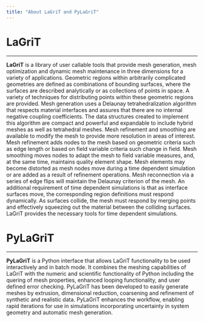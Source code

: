 ```yaml
---
title: "About LaGriT and PyLaGriT"
---
```


# LaGriT
-------------------------

**LaGriT** is a library of user callable tools that provide mesh
generation, mesh optimization and dynamic mesh maintenance in three
dimensions for a variety of applications. Geometric regions within
arbitrarily complicated geometries are defined as combinations of
bounding surfaces, where the surfaces are described analytically or
as collections of points in space. A variety of techniques for
distributing points within these geometric regions are provided.
Mesh generation uses a Delaunay tetrahedralization algorithm that
respects material interfaces and assures that there are no internal
negative coupling coefficients. The data structures created to
implement this algorithm are compact and powerful and expandable to
include hybrid meshes as well as tetrahedral meshes. Mesh refinement
and smoothing are available to modify the mesh to provide more
resolution in areas of interest. Mesh refinement adds nodes to the
mesh based on geometric criteria such as edge length or based on
field variable criteria such change in field. Mesh smoothing moves
nodes to adapt the mesh to field variable measures, and, at the same
time, maintains quality element shape. Mesh elements may become
distorted as mesh nodes move during a time dependent simulation or
are added as a result of refinement operations. Mesh reconnection
via a series of edge flips will maintain the Delaunay criterion of
the mesh. An additional requirement of time dependent simulations is
that as interface surfaces move, the corresponding region
definitions must respond dynamically. As surfaces collide, the mesh
must respond by merging points and effectively squeezing out the
material between the colliding surfaces. LaGriT provides the
necessary tools for time dependent simulations.

# PyLaGriT
------------------------------

**PyLaGriT** is a Python interface that allows LaGriT functionality to be used interactively and in batch mode. It combines the meshing capabilities of LaGriT with the numeric and scientific functionality of Python including the quering of mesh properties, enhanced looping functionality, and user defined error checking. PyLaGriT has been developed to easily generate meshes by extrusion, dimensional reduction, coarsening and refinement of synthetic and realistic data. PyLaGriT enhances the workflow, enabling rapid iterations for use in simulations incorporating uncertainty in system geometry and automatic mesh generation.
